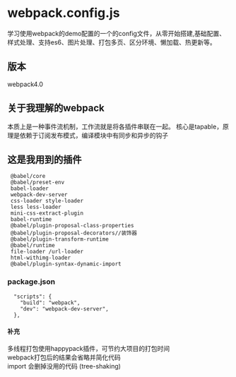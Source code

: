 # webpack.config.js
学习使用webpack的demo配置的一个的config文件，从零开始搭建,基础配置、样式处理、支持es6、图片处理、打包多页、区分环境、懒加载、热更新等。
## 版本
webpack4.0

## 关于我理解的webpack
本质上是一种事件流机制，工作流就是将各插件串联在一起。
核心是tapable，原理是依赖于订阅发布模式，编译模块中有同步和异步的钩子

## 这是我用到的插件
	 @babel/core
	 @babel/preset-env
	 babel-loader
	 webpack-dev-server 
	 css-loader style-loader 
	 less less-loader
	 mini-css-extract-plugin
	 babel-runtime
	 @babel/plugin-proposal-class-properties
	 @babel/plugin-proposal-decorators//装饰器
	 @babel/plugin-transform-runtime
	 @babel/runtime 
	 file-loader /url-loader
	 html-withimg-loader
	 @babel/plugin-syntax-dynamic-import
	 
### package.json
	  "scripts": {
	    "build": "webpack",
	    "dev": "webpack-dev-server",
	  },
#### 补充  
多线程打包使用happypack插件，可节约大项目的打包时间  
webpack打包后的结果会省略并简化代码  
import 会删掉没用的代码 (tree-shaking)
